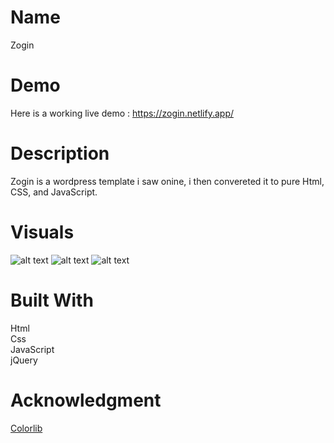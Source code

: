 # Name 
Zogin

# Demo
Here is a working live demo : https://zogin.netlify.app/

# Description
Zogin is a wordpress template i saw onine, i then convereted it to pure Html, CSS, and JavaScript.

# Visuals
![alt text](https://res.cloudinary.com/dhsg45mob/image/upload/v1618316279/portfoolio/zogin_aquclr.png)
![alt text](https://res.cloudinary.com/dhsg45mob/image/upload/v1618316280/portfoolio/zogin2_zh7x4j.png)
![alt text](https://res.cloudinary.com/dhsg45mob/image/upload/v1618316279/portfoolio/zogin3_jtusq1.png)

# Built With
Html  
Css  
JavaScript  
jQuery  

# Acknowledgment
[Colorlib](https://colorlib.com/)
